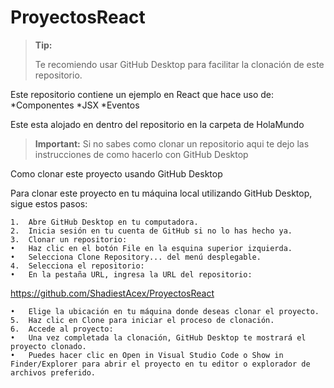 # ProyectosReact
> **Tip:** 
> 
> Te recomiendo usar GitHub Desktop para facilitar la clonación de este repositorio.

Este repositorio contiene un ejemplo en React que hace uso de:
*Componentes
*JSX
*Eventos

Este esta alojado en dentro del repositorio en la carpeta de HolaMundo

> **Important:**
> Si no sabes como clonar un repositorio aqui te dejo las instrucciones de como hacerlo con GitHub Desktop

Como clonar este proyecto usando GitHub Desktop

Para clonar este proyecto en tu máquina local utilizando GitHub Desktop, sigue estos pasos:

	1.	Abre GitHub Desktop en tu computadora.
	2.	Inicia sesión en tu cuenta de GitHub si no lo has hecho ya.
	3.	Clonar un repositorio:
	•	Haz clic en el botón File en la esquina superior izquierda.
	•	Selecciona Clone Repository... del menú desplegable.
	4.	Selecciona el repositorio:
	•	En la pestaña URL, ingresa la URL del repositorio:
  https://github.com/ShadiestAcex/ProyectosReact
  
	•	Elige la ubicación en tu máquina donde deseas clonar el proyecto.
	5.	Haz clic en Clone para iniciar el proceso de clonación.
	6.	Accede al proyecto:
	•	Una vez completada la clonación, GitHub Desktop te mostrará el proyecto clonado.
	•	Puedes hacer clic en Open in Visual Studio Code o Show in Finder/Explorer para abrir el proyecto en tu editor o explorador de archivos preferido.

